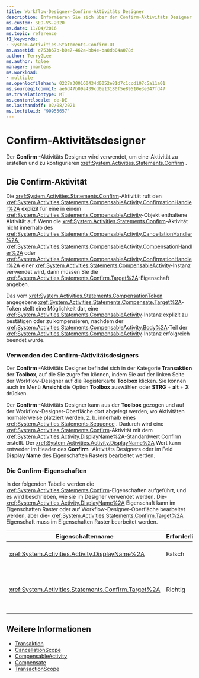 ```yaml
---
title: Workflow-Designer-Confirm-Aktivitäts Designer
description: Informieren Sie sich über den Confirm-Aktivitäts Designer und darüber, wie Sie diesen Designer zum Erstellen und Konfigurieren einer Confirm-Aktivität verwenden können.
ms.custom: SEO-VS-2020
ms.date: 11/04/2016
ms.topic: reference
f1_keywords:
- System.Activities.Statements.Confirm.UI
ms.assetid: c753b67b-b0e7-462a-bb4e-ba8db04a078d
author: TerryGLee
ms.author: tglee
manager: jmartens
ms.workload:
- multiple
ms.openlocfilehash: 0227a300160434d0052e81d7c1ccd107c5a11a01
ms.sourcegitcommit: ae6d47b09a439cd0e13180f5e89510e3e347fd47
ms.translationtype: MT
ms.contentlocale: de-DE
ms.lasthandoff: 02/08/2021
ms.locfileid: "99955657"
---
```

# <a name="confirm-activity-designer"></a>Confirm-Aktivitätsdesigner

Der **Confirm** -Aktivitäts Designer wird verwendet, um eine-Aktivität zu erstellen und zu konfigurieren <xref:System.Activities.Statements.Confirm> .

## <a name="the-confirm-activity"></a>Die Confirm-Aktivität
 Die <xref:System.Activities.Statements.Confirm>-Aktivität ruft den <xref:System.Activities.Statements.CompensableActivity.ConfirmationHandler%2A> explizit für eine in einem <xref:System.Activities.Statements.CompensableActivity>-Objekt enthaltene Aktivität auf. Wenn die <xref:System.Activities.Statements.Confirm>-Aktivität nicht innerhalb des <xref:System.Activities.Statements.CompensableActivity.CancellationHandler%2A>, <xref:System.Activities.Statements.CompensableActivity.CompensationHandler%2A> oder <xref:System.Activities.Statements.CompensableActivity.ConfirmationHandler%2A> einer <xref:System.Activities.Statements.CompensableActivity>-Instanz verwendet wird, dann müssen Sie die <xref:System.Activities.Statements.Confirm.Target%2A>-Eigenschaft angeben.

 Das vom <xref:System.Activities.Statements.CompensationToken> angegebene <xref:System.Activities.Statements.Compensate.Target%2A>-Token stellt eine Möglichkeit dar, eine <xref:System.Activities.Statements.CompensableActivity>-Instanz explizit zu bestätigen oder zu kompensieren, nachdem der <xref:System.Activities.Statements.CompensableActivity.Body%2A>-Teil der <xref:System.Activities.Statements.CompensableActivity>-Instanz erfolgreich beendet wurde.

### <a name="using-the-confirm-activity-designer"></a>Verwenden des Confirm-Aktivitätsdesigners
 Der **Confirm** -Aktivitäts Designer befindet sich in der Kategorie **Transaktion** der **Toolbox**, auf die Sie zugreifen können, indem Sie auf der linken Seite der Workflow-Designer auf die Registerkarte **Toolbox** klicken. Sie können auch im Menü **Ansicht** die Option **Toolbox** auswählen oder **STRG** + **alt** + **X** drücken.

 Der **Confirm** -Aktivitäts Designer kann aus der **Toolbox** gezogen und auf der Workflow-Designer-Oberfläche dort abgelegt werden, wo Aktivitäten normalerweise platziert werden, z. b. innerhalb eines <xref:System.Activities.Statements.Sequence> . Dadurch wird eine <xref:System.Activities.Statements.Confirm>-Aktivität mit dem <xref:System.Activities.Activity.DisplayName%2A>-Standardwert Confirm erstellt. Der <xref:System.Activities.Activity.DisplayName%2A> Wert kann entweder im Header des **Confirm** -Aktivitäts Designers oder im Feld **Display Name** des Eigenschaften Rasters bearbeitet werden.

### <a name="the-confirm-properties"></a>Die Confirm-Eigenschaften
 In der folgenden Tabelle werden die <xref:System.Activities.Statements.Confirm>-Eigenschaften aufgeführt, und es wird beschrieben, wie sie im Designer verwendet werden. Die- <xref:System.Activities.Activity.DisplayName%2A> Eigenschaft kann im Eigenschaften Raster oder auf Workflow-Designer-Oberfläche bearbeitet werden, aber die- <xref:System.Activities.Statements.Confirm.Target%2A> Eigenschaft muss im Eigenschaften Raster bearbeitet werden.

|Eigenschaftenname|Erforderlich|Verbrauch|
|-|--------------|-|
|<xref:System.Activities.Activity.DisplayName%2A>|Falsch|Gibt den optionalen Anzeigenamen der <xref:System.Activities.Statements.CancellationScope>-Aktivität an. Der Standardwert lautet Confirm.|
|<xref:System.Activities.Statements.Confirm.Target%2A>|Richtig|Gibt das <xref:System.Activities.InArgument%601>-Argument an, welches das <xref:System.Activities.Statements.CompensationToken>-Token für diese <xref:System.Activities.Statements.Confirm>-Aktivität enthält.|

## <a name="see-also"></a>Weitere Informationen

- [Transaktion](../workflow-designer/transaction-activity-designers.md)
- [CancellationScope](../workflow-designer/cancellationscope-activity-designer.md)
- [CompensableActivity](../workflow-designer/compensableactivity-activity-designer.md)
- [Compensate](../workflow-designer/compensate-activity-designer.md)
- [TransactionScope](../workflow-designer/transactionscope-activity-designer.md)